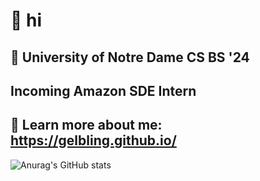 # 👋 hi

## 🌱 University of Notre Dame CS BS '24
## Incoming Amazon SDE Intern

## 🔭 Learn more about me: <https://gelbling.github.io/>

![Anurag's GitHub stats](https://github-readme-stats.vercel.app/api?username=gelbling&show_icons=true&theme=dark&hide=,issues,prs&rank_icon=github&include_all_commits=true&show=discussions_started,discussions_answered&text_bold=false&hide_title=true)

<!--
**gelbling/gelbling** is a ✨ _special_ ✨ repository because its `README.md` (this file) appears on your GitHub profile.

## 👯 I’m looking to collaborate on ...
  ### impactful *AI, ML, data, platforms, apps, networking* projects

Here are some ideas to get you started:

- 🔭 I’m currently working on ...
- 🌱 I’m currently learning ...
- 👯 I’m looking to collaborate on ...
- 🤔 I’m looking for help with ...
- 💬 Ask me about ...
- 📫 How to reach me: ...
- 😄 Pronouns: ...
- ⚡ Fun fact: ...
-->

